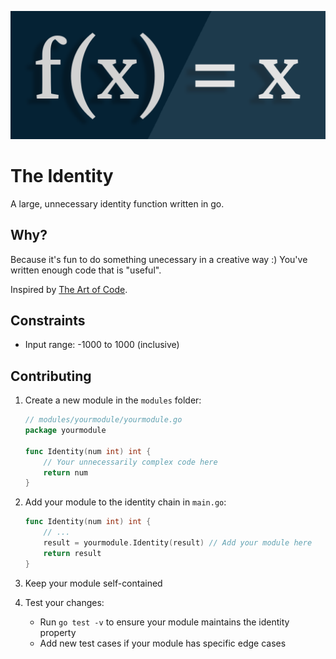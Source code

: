 ![banner](./identity-banner.png)

# The Identity

A large, unnecessary identity function written in go.

## Why?

Because it's fun to do something unecessary in a creative way :) You've written enough code that is "useful".

Inspired by [The Art of Code](https://www.youtube.com/watch?v=6avJHaC3C2U).

## Constraints

- Input range: -1000 to 1000 (inclusive)

## Contributing

1. Create a new module in the `modules` folder:
   ```go
   // modules/yourmodule/yourmodule.go
   package yourmodule

   func Identity(num int) int {
       // Your unnecessarily complex code here
       return num
   }
   ```

2. Add your module to the identity chain in `main.go`:
   ```go
   func Identity(num int) int {
       // ...
       result = yourmodule.Identity(result) // Add your module here
       return result
   }
   ```

3. Keep your module self-contained

4. Test your changes:
   - Run `go test -v` to ensure your module maintains the identity property
   - Add new test cases if your module has specific edge cases

